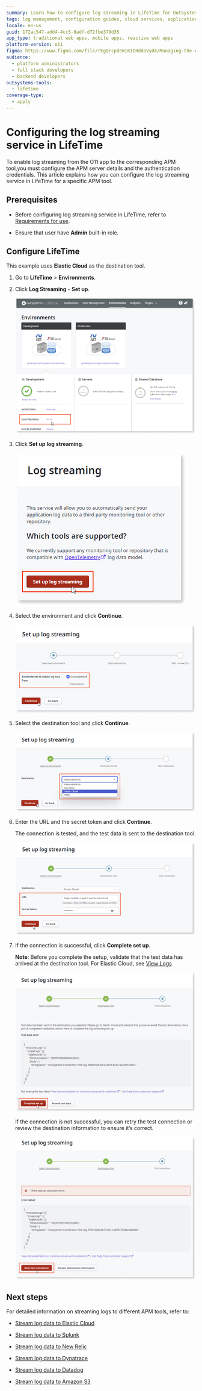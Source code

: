 ```yaml
---
summary: Learn how to configure log streaming in LifeTime for OutSystems 11 (O11) using Elastic Cloud as the destination tool.
tags: log management, configuration guides, cloud services, application monitoring, user permissions
locale: en-us
guid: 172ac547-add4-4cc5-9adf-d72fbe379d35
app_type: traditional web apps, mobile apps, reactive web apps
platform-version: o11
figma: https://www.figma.com/file/rEgQrcpdEWiKIORddoVydX/Managing-the-Applications-Lifecycle?type=design&node-id=3139%3A323&mode=design&t=IIMVc2WTi7UxHv00-1
audience:
  - platform administrators
  - full stack developers
  - backend developers
outsystems-tools:
  - lifetime
coverage-type:
  - apply
---
```


# Configuring the log streaming service in LifeTime

To enable log streaming from the O11 app to the corresponding APM tool,you must configure the APM server details and the authentication credentials. This article explains how you can configure the log streaming service in LifeTime for a specific APM tool.

## Prerequisites

* Before configuring log streaming service in LifeTime, refer to [Requirements for use](intro.md#requirements-for-use).

* Ensure that user have **Admin** built-in role.

## Configure LifeTime

This example uses **Elastic Cloud** as the destination tool.

1. Go to **LifeTime** > **Environments**.

1. Click **Log Streaming** - **Set up**.

    ![Screenshot of the LifeTime Log Streaming setup page](images/log-streaming-setup-lt.png "LifeTime Log Streaming Setup")

1. Click **Set up log streaming**.

    ![Screenshot showing the 'Set up log streaming' button in LifeTime](images/log-streaming-setupservice-lt.png "Initiating Log Streaming Setup")

1. Select the environment and click **Continue**.

    ![Screenshot of environment selection for log streaming in LifeTime](images/log-streaming-environment-lt.png "Selecting Environment for Log Streaming")

1. Select the destination tool and click **Continue**. 

    ![Screenshot of destination tool selection for log streaming in LifeTime](images/log-streaming-destination-lt.png "Choosing Destination Tool for Log Streaming")

1. Enter the URL and the secret token and click **Continue**.
    
    The connection is tested, and the test data is sent to the destination tool.
    
    ![Screenshot of Elastic Cloud configuration fields for log streaming in LifeTime](images/log-streaming-elastic-lt.png "Configuring Elastic Cloud as Log Streaming Destination")


1. If the connection is successful, click **Complete set up**.

    **Note**: Before you complete the setup, validate that the test data has arrived at the destination tool.  For Elastic Cloud, see [View Logs](elastic.md#view-logs)

    ![Screenshot indicating a successful log streaming connection in LifeTime](images/log-streaming-successfulconnection-lt.png "Successful Log Streaming Connection")
       
    If the connection is not successful, you can retry the test connection or review the destination information to ensure it’s correct.

    ![Screenshot showing a failed log streaming connection with retry option in LifeTime](images/log-streaming-failedconnection-lt.png "Failed Log Streaming Connection")

## Next steps

For detailed information on streaming logs to different APM tools, refer to:

* [Stream log data to Elastic Cloud](elastic.md)

* [Stream log data to Splunk](splunk.md)

* [Stream log data to New Relic](new-relic.md)

* [Stream log data to Dynatrace](dynatrace.md)

* [Stream log data to Datadog](datadog.md)

* [Stream log data to Amazon S3](amazon-s3.md)
